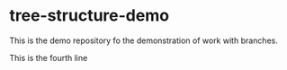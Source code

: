 # tree-structure-demo
This is the demo repository fo the demonstration of work with branches.

This is the fourth line